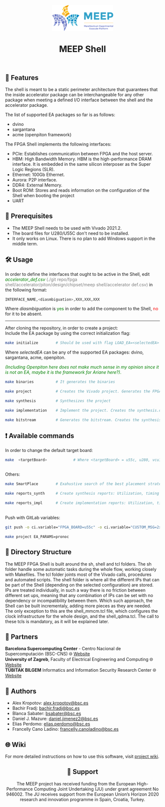
<div align="center">
    <img src="Images/addressmap.png" width="200px" alt="<MEEP logo>"/> 

<h1 align="center">MEEP Shell 

<br/>
<br/>
</div>





## 🚀 Features
The shell is meant to be a static perimeter architecture that guarantees that the inside accelerator package can be interchangeable for any other package when meeting a defined I/O interface between the shell and the accelerator package.

The list of supported EA packages so far is as follows:
- dvino
- sargantana
- acme (openpiton framework)

The  FPGA Shell implements the following interfaces:

- PCIe: Establishes communication between FPGA and the host server.
- HBM: High Bandwidth Memory. HBM is the high-performance DRAM interface. It is embedded in the same silicon interposer as the Super Logic Regions (SLR).
- Ethernet: 100Gb Ethernet.
- Aurora: P2P interface.
- DDR4: External Memory.
- Boot ROM: Stores and reads information on the configuration of the Shell when booting the project
- UART

## :electric_plug: Prerequisites
- The MEEP Shell needs to be used with Vivado 2021.2. 
- The board files for U280/U55C don't need to be installed.
- It only works on Linux. There is no plan to add Windows support in the middle term.

## 🛠️ Usage
In order to define the interfaces that ought to be active in the Shell, edit <span style="color:green">*accelerator_def.csv*</span> <span style="color:grey"> (./git repo/fpga shell/accelerator/piton/design/chipset/meep shell/accelerator def.csv)</span> in the following format:
<br/>
```Bash
INTERFACE_NAME,<diasmbiguation>,XXX,XXX,XXX
```
Where *diasmbiguation* is <span style="color:green">yes</span> in order to add the component to the Shell, <span style="color:red">no</span> for it to be absent.<br/>

----

After cloning the repository, in order to create a project:
<br/>Include the EA package by using the correct initialization flag:

```Bash
make initialize        # Should be used with flag LOAD_EA=<selectedEA>
```
Where *selectedEA* can be any of the supported EA packages: dvino, sargantana, acme, openpiton.

<span style="color:green"> *(Including Openpiton here does not make much sense in my opinion  since it is not an EA, maybe it is the framework for Ariane here?)*. </span>
<br/>

```Bash
make binaries          # It generates the binaries 
```
```Bash
make project           # Creates the Vivado project. Generates the FPGA shell around the EA 
```
```Bash
make synthesis         # Synthesizes the project
```
```Bash
make implementation    # Implement the project. Creates the synthesis.dcp if it doesn't exist
```
```Bash
make bitstream         # Generates the bitstream. Creates the synthesis.dcp and/or the implementation.dcp if they don't exist
```





## ❗ Available commands

In order to change the default target board:

```Bash
make  <targetBoard>            # Where <targetBoard> = u55c, u280, vcu128
```
<br/>Others:
```Bash
make SmartPlace        # Exahustive search of the best placement strategy (~20hours)
```
```Bash
make reports_synth     # Create synthesis reports: Utilization, timing paths
```
```Bash
make reports_impl      # Create implementation reports: Utilization, timing paths
```
<br/>Push with GitLab variables:
```Bash
git push -o ci.variable="FPGA_BOARD=u55c" -o ci.variable="CUSTOM_MSG=2x2_withVPU"
```
```Bash
make project EA_PARAMS=pronoc
```

## 📂 Directory Structure
The MEEP FPGA Shell is built around the sh, shell and tcl folders. The sh folder
handle some automatic tasks during the whole flow, working closely with Makefiles. The tcl folder joints most of the Vivado calls, procedures and automated scripts. The shell folder is where all the different IPs that can be part of the Shell (depending on the selected configuration) are stored.
IPs are treated individually, in such a way there is no friction between different
set ups, meaning that any combination of IPs can be set with no dependency
or incompatibility between them. Which such approach, the Shell can be built
incrementaly, adding more pieces as they are needed. The only exception to this
are the shell_mmcm.tcl file, which configures the clock infrastructure for the
whole design, and the shell_qdma.tcl. The call to these tcls is mandatory, as it
will be explained later.

## 👷 Partners
**Barcelona Supercomputing Center** - Centro Nacional de Supercomputación (BSC-CNS) :globe_with_meridians:
[Website](https://www.bsc.es "Welcome")
<br/>**University of Zagreb**, Faculty of Electrical Engineering and Computing
:globe_with_meridians: [Website](https://www.fer.unizg.hr/en "Welcome")
<br/>**TÜBITAK BILGEM** Informatics and Information Security Research Center :globe_with_meridians: [Website](https://bilgem.tubitak.gov.tr/en "Welcome")



## :woman: Authors 
- Alex Kropotov: alex.kropotov@bsc.es
- Bachir Fradj: bachir.fradj@bsc.es
- Blanca Sabater: bsabater@bsc.es
- Daniel J. Mazure: daniel.jimenez2@bsc.es
- Elias Perdomo: elias.perdomo@bsc.es
- Francelly Cano Ladino: francelly.canoladino@bsc.es


## :globe_with_meridians: Wiki

For more detailed instructions on how to use this software, visit [project wiki](https://wiki.meep-project.eu/index.php/MEEP_Shell#FPGA_SHELL_TCL_building_program "Wiki").


<h2 align="center">🤝 Support</h2>
<p align="center">The MEEP project has received funding from the European High-Performance Computing Joint Undertaking (JU) under grant agreement No 946002. The JU receives support from the European Union’s Horizon 2020 research and innovation programme in Spain, Croatia, Turkey.</p>

